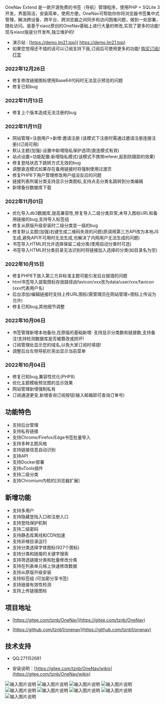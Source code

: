 OneNav Extend  是一款开源免费的书签（导航）管理程序，使用PHP + SQLite 3开发，界面简洁，安装简单，使用方便。OneNav可帮助你你将浏览器书签集中式管理，解决跨设备、跨平台、跨浏览器之间同步和访问困难问题，做到一处部署，随处访问。是基于xiaoz原创的OneNav基础上进行大量的修改,实现了更多的功能!现与xiaoz版是分开发布,独立维护的!


- 演示站 : [https://demo.lm21.top]( https://demo.lm21.top) 
- 如果您觉得还不错的话可以订阅支持下我,订阅后可使用更多的功能! [购买订阅/打赏]( https://gitee.com/tznb/OneNav/wikis/%E8%AE%A2%E9%98%85%E6%9C%8D%E5%8A%A1%E6%8C%87%E5%BC%95)  
### 2022年12月26日
- 修复修改链接图标使用Base64代码时无法显示预览的问题
- 修复已知bug

### 2022年11月13日
- 修复上个版本造成无法注册的bug

### 2022年11月11日
- 网站管理>注册用户>新增:邀请注册 (该模式下注册时需通过邀请注册连接注册)(订阅可用)
- 默认主题(加强):设置中新增隐私保护选项(直连模式有效)
- 站点设置>功能配置:新增隐私模式(该模式不携带referer,起到防跟踪的效果)
- 修复登陆状态下跳转方式无效的bug
- 调整直连模式如果存在备用链接时将强制使用过渡页
- 修复PHP8下用户管理修改用户组没反应的问题
- 链接列表所属分类支持显示分类图标,支持点击分类名跳转到分类编辑
- 新增备份数据库下载

### 2022年11月01日
- 优化导入db3数据库,提高兼容性,修复导入二级分类异常,未导入图标URL和备用链接的bug,支持导入标签组
- 修复从原版升级安装时二级分类变一级的bug
- 修复默认主题(加强)右键生成二维码失效的问题(原调用第三方API改为本地JS生成,避免API不可用时无法生成,也解决了内网用户无法生成的问题)
- 书签导入HTML时允许选择保留二级分类(使用自动分类时可选)
- 书签导入HTML时分类目录无法识别时将链接加入选择的分类(如目录名为空)

### 2022年10月15日
- 修复PHP8下放入第三方非标准主题可能引发后台报错的问题
- html书签导入提取图标存放路径由favicon/xxx改为data/user/xxx/favicon (xxx代表用户名)
- 后台添加/编辑链接时支持上传URL图标(需管理员在网站管理>图标上传设为允许)
- 修复已知bug,其他细节调整

### 2022年10月06日
- 书签管理新增本地备份,在原版的基础新增: 支持显示分类数和链接数,支持备注!支持检测数据库是否被篡改或损坏!
- 订阅管理处显示您的域名,以免大家订阅时填错!
- 调整后台左侧导航栏突出显示当前菜单

### 2022年10月04日
- 修复已知bug,兼容性优化(PHP8)
- 优化主题模板预览图的显示效果
- 网站管理新增强制私有
- 订阅通道更变,新增查询订阅按钮(输入邮箱即可查询订单号)



## 功能特色

* 支持后台管理
* 支持私有链接
* 支持Chrome/Firefox/Edge书签批量导入
* 支持多种主题风格
* 支持链接信息自动识别
* 支持API
* 支持Docker部署
* 支持uTools插件
* 支持二级分类
* 支持Chromium内核的[浏览器扩展]

## 新增功能
- 支持多用户
- 支持隐藏登陆入口和注册入口
- 支持登陆保护机制
- 支持二级密码
- 支持静态库离线和CDN加速
- 支持非根目录运行
- 支持分类选择字体图标(927个图标)
- 支持分类和链接的关键字搜索
- 支持筛选链接分类和批量修改分类
- 支持在列表单元格上快速修改数据
- 支持从原版升级安装
- 支持标签组 (可加密分享书签)
- 支持链接有效性检测
- 支持上传链接图标

## 项目地址

- [https://gitee.com/tznb/OneNav](https://gitee.com/tznb/OneNav)

- [https://github.com/tznb1/onenav](https://github.com/tznb1/onenav)

## 技术支持

- QQ:271152681

- 安装说明：[https://gitee.com/tznb/OneNav/wikis](https://gitee.com/tznb/OneNav/wikis)

![输入图片说明](https://gitee.com/tznb/OneNav/raw/data/picture/1617787025352-bb6e63df-e843-49d4-84e1-680c604f10dc.png)
![输入图片说明](https://gitee.com/tznb/OneNav/raw/data/picture/42ed3ef2c4a50f6d.png)
![输入图片说明](https://gitee.com/tznb/OneNav/raw/data/picture/cba9f1946776a8f0.png)
![输入图片说明](https://gitee.com/tznb/OneNav/raw/data/picture/QQ截图20221006162043.png)
![输入图片说明](https://gitee.com/tznb/OneNav/raw/data/picture/QQ截图20221006162050.png)
![输入图片说明](https://gitee.com/tznb/OneNav/raw/data/picture/QQ截图20221006162057.png)
![输入图片说明](https://gitee.com/tznb/OneNav/raw/data/picture/QQ截图20221006162105.png)
![输入图片说明](https://gitee.com/tznb/OneNav/raw/data/picture/QQ截图20221006162127.png)
![输入图片说明](https://gitee.com/tznb/OneNav/raw/data/picture/QQ截图20221006162135.png)
